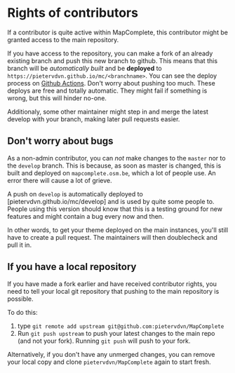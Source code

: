  
 Rights of contributors
 ======================

If a contributor is quite active within MapComplete, this contributor might be granted access to the main repository.

If you have access to the repository, you can make a fork of an already existing branch and push this new branch to github.
This means that this branch will be _automatically built_ and be **deployed** to `https://pietervdvn.github.io/mc/<branchname>`. You can see the deploy process on [Github Actions](https://github.com/pietervdvn/MapComplete/actions).
Don't worry about pushing too much. These deploys are free and totally automatic. They might fail if something is wrong, but this will hinder no-one.

Additionaly, some other maintainer might step in and merge the latest develop with your branch, making later pull requests easier.

Don't worry about bugs
----------------------

As a non-admin contributor, you can _not_ make changes to the `master` nor to the `develop` branch. This is because, as soon as master is changed, this is built and deployed on `mapcomplete.osm.be`, which a lot of people use. An error there will cause a lot of grieve. 

A push on `develop` is automatically deployed to [pietervdvn.github.io/mc/develop] and is used by quite some people to. People using this version should know that this is a testing ground for new features and might contain a bug every now and then.

In other words, to get your theme deployed on the main instances, you'll still have to create a pull request. The maintainers will then doublecheck and pull it in.

If you have a local repository
------------------------------

If you have made a fork earlier and have received contributor rights, you need to tell your local git repository that pushing to the main repository is possible.

To do this:

1. type `git remote add upstream git@github.com:pietervdvn/MapComplete`
2. Run `git push upstream` to push your latest changes to the main repo (and not your fork). Running `git push` will push to your fork.

Alternatively, if you don't have any unmerged changes, you can remove your local copy and clone `pietervdvn/MapComplete` again to start fresh.